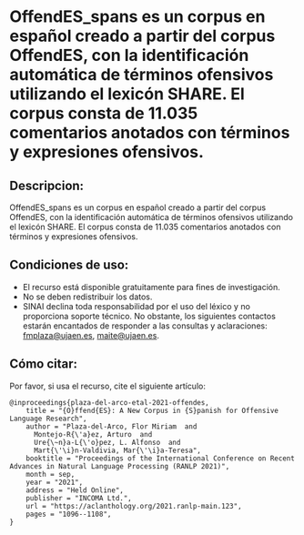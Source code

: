 # OffendES_spans es un corpus en español creado a partir del corpus OffendES, con la identificación automática de términos ofensivos utilizando el lexicón SHARE. El corpus consta de 11.035 comentarios anotados con términos y expresiones ofensivos.

## Descripcion:

OffendES_spans es un corpus en español creado a partir del corpus OffendES, con la identificación automática de términos ofensivos utilizando el lexicón SHARE. El corpus consta de 11.035 comentarios anotados con términos y expresiones ofensivos.

## Condiciones de uso:

- El recurso está disponible gratuitamente para fines de investigación.
- No se deben redistribuir los datos.
- SINAI declina toda responsabilidad por el uso del léxico y no proporciona soporte técnico. No obstante, los siguientes contactos estarán encantados de responder a las consultas y aclaraciones: fmplaza@ujaen.es, maite@ujaen.es.

## Cómo citar:
Por favor, si usa el recurso, cite el siguiente artículo:
```
@inproceedings{plaza-del-arco-etal-2021-offendes,
    title = "{O}ffend{ES}: A New Corpus in {S}panish for Offensive Language Research",
    author = "Plaza-del-Arco, Flor Miriam  and
      Montejo-R{\'a}ez, Arturo  and
      Ure{\~n}a-L{\'o}pez, L. Alfonso  and
      Mart{\'\i}n-Valdivia, Mar{\'\i}a-Teresa",
    booktitle = "Proceedings of the International Conference on Recent Advances in Natural Language Processing (RANLP 2021)",
    month = sep,
    year = "2021",
    address = "Held Online",
    publisher = "INCOMA Ltd.",
    url = "https://aclanthology.org/2021.ranlp-main.123",
    pages = "1096--1108",
}
```
